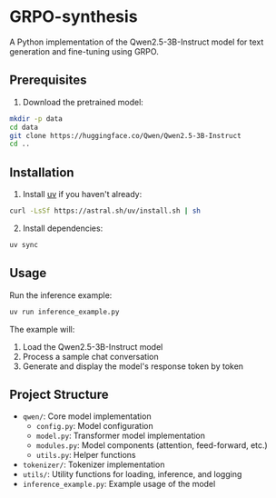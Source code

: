 # GRPO-synthesis

A Python implementation of the Qwen2.5-3B-Instruct model for text generation and fine-tuning using GRPO.

## Prerequisites

1. Download the pretrained model:
```bash
mkdir -p data
cd data
git clone https://huggingface.co/Qwen/Qwen2.5-3B-Instruct
cd ..
```

## Installation

1. Install [uv](https://github.com/astral-sh/uv) if you haven't already:
```bash
curl -LsSf https://astral.sh/uv/install.sh | sh
```

2. Install dependencies:
```bash
uv sync
```

## Usage

Run the inference example:
```bash
uv run inference_example.py
```

The example will:
1. Load the Qwen2.5-3B-Instruct model
2. Process a sample chat conversation
3. Generate and display the model's response token by token

## Project Structure

- `qwen/`: Core model implementation
  - `config.py`: Model configuration
  - `model.py`: Transformer model implementation
  - `modules.py`: Model components (attention, feed-forward, etc.)
  - `utils.py`: Helper functions
- `tokenizer/`: Tokenizer implementation
- `utils/`: Utility functions for loading, inference, and logging
- `inference_example.py`: Example usage of the model
